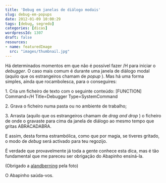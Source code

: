 ```yaml
---
title: 'Debug em janelas de diálogo modais'
slug: debug-em-popups
date: 2012-01-09 10:00:29
tags: [debug, segredo]
categories: [dicas]
wordpressId: 1307
draft: false
resources:
- name: featuredImage
  src: "images/thumbnail.jpg"
---
```

Há determinados momentos em que não é possível fazer /H para iniciar o _debugger_. O caso mais comum é durante uma janela de diálogo modal (aquilo que os estrangeiros chamam de _popup_ ). Mas há uma forma simples, ainda que rocambolesca, para o conseguires:

<!--more-->

1\. Cria um ficheiro de texto com o seguinte conteúdo:
[FUNCTION]
Command=/H
Title=Debugger
Type=SystemCommand

2\. Grava o ficheiro numa pasta ou no ambiente de trabalho;

3\. Arrasta (aquilo que os estrangeiros chamam de _drag and drop_ ) o ficheiro de onde o gravaste para cima da janela de diálogo ao mesmo tempo que gritas ABRACADABRA.

E assim, desta forma estrambólica, como que por magia, se tiveres gritado, o modo de _debug_ será activado para teu regozijo.

É verdade que provavelmente já toda a gente conhece esta dica, mas é tão fundamental que me pareceu ser obrigação do Abapinho ensiná-la.

(Obrigado a [alandberning][1] pela foto)

O Abapinho saúda-vos.

   [1]: http://www.flickr.com/photos/14617207@N00/4609793276/

